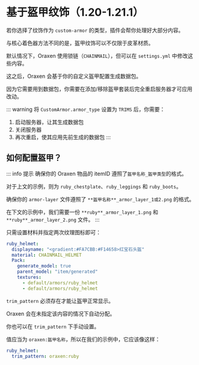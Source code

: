 # 基于盔甲纹饰（1.20-1.21.1）

若你选择了纹饰作为 `custom-armor` 的类型，插件会帮你处理好大部分内容。

与核心着色器方法不同的是，盔甲纹饰可以不仅限于皮革材质。


默认情况下，Oraxen 使用锁链（`CHAINMAIL`），但可以在 `settings.yml` 中修改这些内容。

这之后，Oraxen 会基于你的自定义盔甲配置生成数据包。

因为它需要用到数据包，你需要在添加/移除盔甲套装后完全重启服务器才可应用改动。

::: warning
将 `CustomArmor.armor_type` 设置为 `TRIMS` 后，你需要：
1. 启动服务器，让其生成数据包
2. 关闭服务器
3. 再次重启，使其应用先前生成的数据包
:::

## 如何配置盔甲？

::: info 提示
确保你的 Oraxen 物品的 itemID 遵照了`盔甲名称_盔甲类型`的格式。

对于上文的示例，则为 `ruby_chestplate`、`ruby_leggings` 和 `ruby_boots`。

确保你的 `armor-layer` 文件遵照了 `**盔甲名称**_armor_layer_1或2.png` 的格式。

在下文的示例中，我们需要一份 `**ruby**_armor_layer_1.png` 和 `**ruby**_armor_layer_2.png` 文件。
:::

只需设置材料并指定两次纹理图标即可：

``` YAML
ruby_helmet:
  displayname: "<gradient:#FA7CBB:#F14658>红宝石头盔"
  material: CHAINMAIL_HELMET
  Pack:
    generate_model: true
    parent_model: "item/generated"
    textures:
      - default/armors/ruby_helmet
      - default/armors/ruby_helmet
```

`trim_pattern` 必须存在才能让盔甲正常显示。

Oraxen 会在未指定该内容的情况下自动分配。

你也可以在 `trim_pattern` 下手动设置。

值应当为 `oraxen:盔甲名称`，所以在我们的示例中，它应该像这样：

``` YAML
ruby_helmet:
  trim_pattern: oraxen:ruby
```